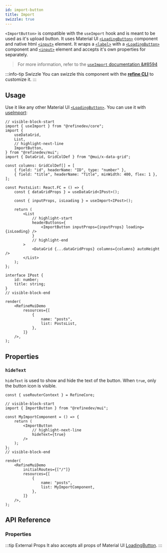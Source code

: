 ```yaml
---
id: import-button
title: Import
swizzle: true
---
```


`<ImportButton>` is compatible with the `useImport` hook and is meant to be used as it's upload button. It uses Material UI [`<LoadingButton>`][button] component and native html [`<input>`](https://developer.mozilla.org/en-US/docs/Web/HTML/Element/input) element. It wraps a [`<label>`](https://developer.mozilla.org/en-US/docs/Web/HTML/Element/label) with a [`<LoadingButton>`][button] component and [`<input>`](https://developer.mozilla.org/en-US/docs/Web/HTML/Element/input) element and accepts it's own properties for separately.

> For more information, refer to the [`useImport` documentation &#8594][useimport]

:::info-tip Swizzle
You can swizzle this component with the [**refine CLI**](/docs/packages/documentation/cli) to customize it.
:::

## Usage

Use it like any other Material UI [`<LoadingButton>`][button]. You can use it with [useImport][useimport]:

```tsx live url=http://localhost:3000/posts previewHeight=340px
// visible-block-start
import { useImport } from "@refinedev/core";
import {
    useDataGrid,
    List,
    // highlight-next-line
    ImportButton,
} from "@refinedev/mui";
import { DataGrid, GridColDef } from "@mui/x-data-grid";

const columns: GridColDef[] = [
    { field: "id", headerName: "ID", type: "number" },
    { field: "title", headerName: "Title", minWidth: 400, flex: 1 },
];

const PostsList: React.FC = () => {
    const { dataGridProps } = useDataGrid<IPost>();

    const { inputProps, isLoading } = useImport<IPost>();

    return (
        <List
            // highlight-start
            headerButtons={
                <ImportButton inputProps={inputProps} loading={isLoading} />
            }
            // highlight-end
        >
            <DataGrid {...dataGridProps} columns={columns} autoHeight />
        </List>
    );
};

interface IPost {
    id: number;
    title: string;
}
// visible-block-end

render(
    <RefineMuiDemo
        resources={[
            {
                name: "posts",
                list: PostsList,
            },
        ]}
    />,
);
```

## Properties

### `hideText`

`hideText` is used to show and hide the text of the button. When `true`, only the button icon is visible.

```tsx live disableScroll previewHeight=120px
const { useRouterContext } = RefineCore;

// visible-block-start
import { ImportButton } from "@refinedev/mui";

const MyImportComponent = () => {
    return (
        <ImportButton
            // highlight-next-line
            hideText={true}
        />
    );
};
// visible-block-end

render(
    <RefineMuiDemo
        initialRoutes={["/"]}
        resources={[
            {
                name: "posts",
                list: MyImportComponent,
            },
        ]}
    />,
);
```

## API Reference

### Properties

<PropsTable module="@refinedev/mui/ImportButton" />

:::tip External Props
It also accepts all props of Material UI [LoadingButton](https://mui.com/material-ui/api/loading-button/#main-content).
:::

[button]: https://mui.com/material-ui/api/loading-button/#main-content
[useimport]: /api-reference/core/hooks/import-export/useImport.md
